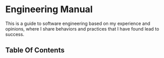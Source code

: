 # Engineering Manual

This is a guide to software engineering based on my experience and opinions,
where I share behaviors and practices that I have found lead to success.

## Table Of Contents
